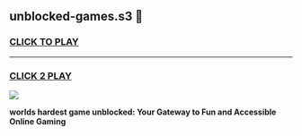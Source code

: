 
## unblocked-games.s3 👋
<h3>
<a href="https://premium.freeplayer.one?title=unblocked-games.s3&ref=14F">CLICK TO PLAY</a></h3>
<hr>

<h3>
<a href="https://premium.freeplayer.one?title=unblocked-games.s3&ref=14F">CLICK 2 PLAY</a>
  
</h3>

<a href="https://premium.freeplayer.one?title=unblocked-games.s3&ref=12F/"><img src="https://clearcache.store/games.png"></a>


**worlds hardest game unblocked: Your Gateway to Fun and Accessible Online Gaming**
